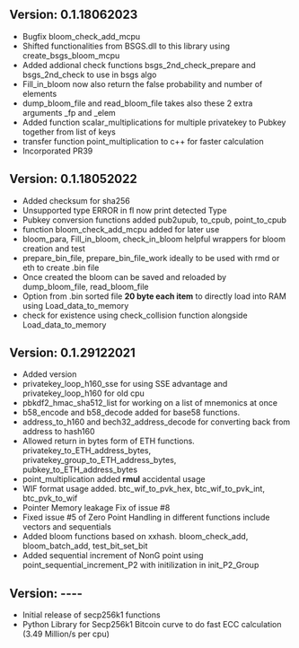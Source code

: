 ## Version: 0.1.18062023
- Bugfix bloom_check_add_mcpu
- Shifted functionalities from BSGS.dll to this library using create_bsgs_bloom_mcpu
- Added addional check functions bsgs_2nd_check_prepare and bsgs_2nd_check to use in bsgs algo
- Fill_in_bloom now also return the false probability and number of elements
- dump_bloom_file and read_bloom_file takes also these 2 extra arguments _fp and _elem
- Added function scalar_multiplications for multiple privatekey to Pubkey together from list of keys
- transfer function point_multiplication to c++ for faster calculation
- Incorporated PR39


## Version: 0.1.18052022
- Added checksum for sha256
- Unsupported type ERROR in fl now print detected Type
- Pubkey conversion functions added pub2upub, to_cpub, point_to_cpub
- function bloom_check_add_mcpu added for later use
- bloom_para, Fill_in_bloom, check_in_bloom helpful wrappers for bloom creation and test
- prepare_bin_file, prepare_bin_file_work ideally to be used with rmd or eth to create .bin file
- Once created the bloom can be saved and reloaded by dump_bloom_file, read_bloom_file
- Option from .bin sorted file __20 byte each item__ to directly load into RAM using Load_data_to_memory
- check for existence using check_collision function alongside Load_data_to_memory


## Version: 0.1.29122021
- Added version
- privatekey_loop_h160_sse for using SSE advantage and privatekey_loop_h160 for old cpu
- pbkdf2_hmac_sha512_list for working on a list of mnemonics at once
- b58_encode and b58_decode added for base58 functions.
- address_to_h160 and bech32_address_decode for converting back from address to hash160
- Allowed return in bytes form of ETH functions. privatekey_to_ETH_address_bytes, privatekey_group_to_ETH_address_bytes, pubkey_to_ETH_address_bytes
- point_multiplication added __rmul__ accidental usage
- WIF format usage added. btc_wif_to_pvk_hex, btc_wif_to_pvk_int, btc_pvk_to_wif
- Pointer Memory leakage Fix of issue #8
- Fixed issue #5 of Zero Point Handling in different functions include vectors and sequentials
- Added bloom functions based on xxhash. bloom_check_add, bloom_batch_add, test_bit_set_bit
- Added sequential increment of NonG point using point_sequential_increment_P2 with initilization in init_P2_Group


## Version: ----
- Initial release of secp256k1 functions
- Python Library for Secp256k1 Bitcoin curve to do fast ECC calculation (3.49 Million/s per cpu)